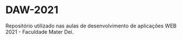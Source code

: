 # DAW-2021
Repositório utilizado nas aulas de desenvolvimento de aplicações WEB 2021 - Faculdade Mater Dei.
